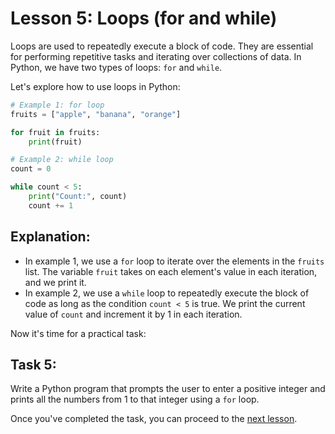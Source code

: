 # Lesson 5: Loops (for and while)

Loops are used to repeatedly execute a block of code. They are essential for performing repetitive tasks and iterating over collections of data. In Python, we have two types of loops: `for` and `while`.

Let's explore how to use loops in Python:

```python
# Example 1: for loop
fruits = ["apple", "banana", "orange"]

for fruit in fruits:
    print(fruit)

# Example 2: while loop
count = 0

while count < 5:
    print("Count:", count)
    count += 1
```

## Explanation:

- In example 1, we use a `for` loop to iterate over the elements in the `fruits` list. The variable `fruit` takes on each element's value in each iteration, and we print it.
- In example 2, we use a `while` loop to repeatedly execute the block of code as long as the condition `count < 5` is true. We print the current value of `count` and increment it by 1 in each iteration.

Now it's time for a practical task:

## Task 5: 
Write a Python program that prompts the user to enter a positive integer and prints all the numbers from 1 to that integer using a `for` loop.


Once you've completed the task, you can proceed to the [next lesson](006.md).
